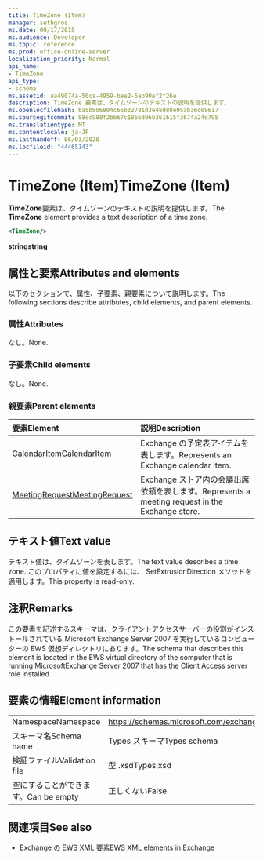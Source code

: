 ```yaml
---
title: TimeZone (Item)
manager: sethgros
ms.date: 09/17/2015
ms.audience: Developer
ms.topic: reference
ms.prod: office-online-server
localization_priority: Normal
api_name:
- TimeZone
api_type:
- schema
ms.assetid: aa49074a-50ca-4959-bee2-6ab90ef2f26e
description: TimeZone 要素は、タイムゾーンのテキストの説明を提供します。
ms.openlocfilehash: ba5b006804c66b32781d3e48d88e95ab36c09617
ms.sourcegitcommit: 88ec988f2bb67c1866d06b361615f3674a24e795
ms.translationtype: MT
ms.contentlocale: ja-JP
ms.lasthandoff: 06/03/2020
ms.locfileid: "44465143"
---
```

# <a name="timezone-item"></a><span data-ttu-id="54f16-103">TimeZone (Item)</span><span class="sxs-lookup"><span data-stu-id="54f16-103">TimeZone (Item)</span></span>

<span data-ttu-id="54f16-104">**TimeZone**要素は、タイムゾーンのテキストの説明を提供します。</span><span class="sxs-lookup"><span data-stu-id="54f16-104">The **TimeZone** element provides a text description of a time zone.</span></span> 
  
```xml
<TimeZone/>
```

 <span data-ttu-id="54f16-105">**string**</span><span class="sxs-lookup"><span data-stu-id="54f16-105">**string**</span></span>
## <a name="attributes-and-elements"></a><span data-ttu-id="54f16-106">属性と要素</span><span class="sxs-lookup"><span data-stu-id="54f16-106">Attributes and elements</span></span>

<span data-ttu-id="54f16-107">以下のセクションで、属性、子要素、親要素について説明します。</span><span class="sxs-lookup"><span data-stu-id="54f16-107">The following sections describe attributes, child elements, and parent elements.</span></span>
  
### <a name="attributes"></a><span data-ttu-id="54f16-108">属性</span><span class="sxs-lookup"><span data-stu-id="54f16-108">Attributes</span></span>

<span data-ttu-id="54f16-109">なし。</span><span class="sxs-lookup"><span data-stu-id="54f16-109">None.</span></span>
  
### <a name="child-elements"></a><span data-ttu-id="54f16-110">子要素</span><span class="sxs-lookup"><span data-stu-id="54f16-110">Child elements</span></span>

<span data-ttu-id="54f16-111">なし。</span><span class="sxs-lookup"><span data-stu-id="54f16-111">None.</span></span>
  
### <a name="parent-elements"></a><span data-ttu-id="54f16-112">親要素</span><span class="sxs-lookup"><span data-stu-id="54f16-112">Parent elements</span></span>

|<span data-ttu-id="54f16-113">**要素**</span><span class="sxs-lookup"><span data-stu-id="54f16-113">**Element**</span></span>|<span data-ttu-id="54f16-114">**説明**</span><span class="sxs-lookup"><span data-stu-id="54f16-114">**Description**</span></span>|
|:-----|:-----|
|[<span data-ttu-id="54f16-115">CalendarItem</span><span class="sxs-lookup"><span data-stu-id="54f16-115">CalendarItem</span></span>](calendaritem.md) <br/> |<span data-ttu-id="54f16-116">Exchange の予定表アイテムを表します。</span><span class="sxs-lookup"><span data-stu-id="54f16-116">Represents an Exchange calendar item.</span></span>  <br/> |
|[<span data-ttu-id="54f16-117">MeetingRequest</span><span class="sxs-lookup"><span data-stu-id="54f16-117">MeetingRequest</span></span>](meetingrequest.md) <br/> |<span data-ttu-id="54f16-118">Exchange ストア内の会議出席依頼を表します。</span><span class="sxs-lookup"><span data-stu-id="54f16-118">Represents a meeting request in the Exchange store.</span></span>  <br/> |
   
## <a name="text-value"></a><span data-ttu-id="54f16-119">テキスト値</span><span class="sxs-lookup"><span data-stu-id="54f16-119">Text value</span></span>

<span data-ttu-id="54f16-120">テキスト値は、タイムゾーンを表します。</span><span class="sxs-lookup"><span data-stu-id="54f16-120">The text value describes a time zone.</span></span> <span data-ttu-id="54f16-121">このプロパティに値を設定するには、 SetExtrusionDirection メソッドを適用します。</span><span class="sxs-lookup"><span data-stu-id="54f16-121">This property is read-only.</span></span>
  
## <a name="remarks"></a><span data-ttu-id="54f16-122">注釈</span><span class="sxs-lookup"><span data-stu-id="54f16-122">Remarks</span></span>

<span data-ttu-id="54f16-123">この要素を記述するスキーマは、クライアントアクセスサーバーの役割がインストールされている Microsoft Exchange Server 2007 を実行しているコンピューターの EWS 仮想ディレクトリにあります。</span><span class="sxs-lookup"><span data-stu-id="54f16-123">The schema that describes this element is located in the EWS virtual directory of the computer that is running MicrosoftExchange Server 2007 that has the Client Access server role installed.</span></span>
  
## <a name="element-information"></a><span data-ttu-id="54f16-124">要素の情報</span><span class="sxs-lookup"><span data-stu-id="54f16-124">Element information</span></span>

|||
|:-----|:-----|
|<span data-ttu-id="54f16-125">Namespace</span><span class="sxs-lookup"><span data-stu-id="54f16-125">Namespace</span></span>  <br/> |https://schemas.microsoft.com/exchange/services/2006/types  <br/> |
|<span data-ttu-id="54f16-126">スキーマ名</span><span class="sxs-lookup"><span data-stu-id="54f16-126">Schema name</span></span>  <br/> |<span data-ttu-id="54f16-127">Types スキーマ</span><span class="sxs-lookup"><span data-stu-id="54f16-127">Types schema</span></span>  <br/> |
|<span data-ttu-id="54f16-128">検証ファイル</span><span class="sxs-lookup"><span data-stu-id="54f16-128">Validation file</span></span>  <br/> |<span data-ttu-id="54f16-129">型 .xsd</span><span class="sxs-lookup"><span data-stu-id="54f16-129">Types.xsd</span></span>  <br/> |
|<span data-ttu-id="54f16-130">空にすることができます。</span><span class="sxs-lookup"><span data-stu-id="54f16-130">Can be empty</span></span>  <br/> |<span data-ttu-id="54f16-131">正しくない</span><span class="sxs-lookup"><span data-stu-id="54f16-131">False</span></span>  <br/> |
   
## <a name="see-also"></a><span data-ttu-id="54f16-132">関連項目</span><span class="sxs-lookup"><span data-stu-id="54f16-132">See also</span></span>



- [<span data-ttu-id="54f16-133">Exchange の EWS XML 要素</span><span class="sxs-lookup"><span data-stu-id="54f16-133">EWS XML elements in Exchange</span></span>](ews-xml-elements-in-exchange.md)

